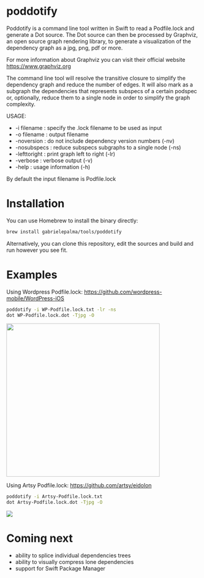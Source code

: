 # poddotify

Poddotify is a command line tool written in Swift to read a Podfile.lock and generate a Dot source. The Dot source can then be processed by Graphviz, an open source graph rendering library, to generate a visualization of the dependency graph as a jpg, png, pdf or more.

For more information about Graphviz you can visit their official website https://www.graphviz.org

The command line tool will resolve the transitive closure to simplify the dependency graph and reduce the number of edges. It will also mark as a subgraph the dependencies that represents subspecs of a certain podspec or, optionally, reduce them to a single node in order to simplify the graph complexity.

USAGE:
  - -i filename : specify the .lock filename to be used as input
  - -o filename : output filename
  - -noversion : do not include dependency version numbers (-nv)
  - -nosubspecs : reduce subspecs subgraphs to a single node (-ns)
  - -lefttoright : print graph left to right (-lr)
  - -verbose : verbose output (-v)
  - -help : usage information (-h)
 
By default the input filename is Podfile.lock

# Installation

You can use Homebrew to install the binary directly: 

```sh
brew install gabrielepalma/tools/poddotify
```

Alternatively, you can clone this repository, edit the sources and build and run however you see fit.

# Examples
  
Using Wordpress Podfile.lock:
https://github.com/wordpress-mobile/WordPress-iOS 
```sh
poddotify -i WP-Podfile.lock.txt -lr -ns 
dot WP-Podfile.lock.dot -Tjpg -O 
```
<img src="https://raw.githubusercontent.com/gabrielepalma/poddotify/master/WP-Podfile.lock.dot.jpg" height="400" />

Using Artsy Podfile.lock:
https://github.com/artsy/eidolon 
```sh
poddotify -i Artsy-Podfile.lock.txt
dot Artsy-Podfile.lock.dot -Tjpg -O 
```
<img src="https://raw.githubusercontent.com/gabrielepalma/poddotify/master/Artsy-Podfile.lock.dot.jpg" />

# Coming next

- ability to splice individual dependencies trees
- ability to visually compress lone dependencies
- support for Swift Package Manager
